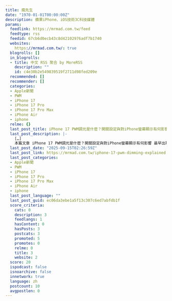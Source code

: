 ```yaml
---
title: 瘋先生
date: "1970-01-01T00:00:00Z"
description: 蘋果iPhone、iOS技術3C科技媒體
params:
  feedlink: https://mrmad.com.tw/feed
  feedtype: rss
  feedid: 67cb6d0ecb43c8d42102976adf7b1740
  websites:
    https://mrmad.com.tw/: true
  blogrolls: []
  in_blogrolls:
  - title: 中文 RSS 聚合 by MoreRSS
    description: ""
    id: c4e30b2e549839519f2711d98fed209e
  recommended: []
  recommender: []
  categories:
  - Apple新聞
  - PWM
  - iPhone 17
  - iPhone 17 Pro
  - iPhone 17 Pro Max
  - iPhone Air
  - iphone
  relme: {}
  last_post_title: iPhone 17 PWM調光是什麼？開關設定與對iPhone螢幕顯示有何影響
  last_post_description: |-
    […]
    本篇文章 iPhone 17 PWM調光是什麼？開關設定與對iPhone螢幕顯示有何影響 最早出現在 瘋先生 網站上。
  last_post_date: "2025-09-15T02:26:59Z"
  last_post_link: https://mrmad.com.tw/iphone-17-pwm-dimming-explained
  last_post_categories:
  - Apple新聞
  - PWM
  - iPhone 17
  - iPhone 17 Pro
  - iPhone 17 Pro Max
  - iPhone Air
  - iphone
  last_post_language: ""
  last_post_guid: ec06da3ebe1a5f13c307c6ed7abfdb1f
  score_criteria:
    cats: 0
    description: 3
    feedlangs: 1
    hasContent: 0
    hasPosts: 3
    postcats: 3
    promoted: 5
    promotes: 0
    relme: 0
    title: 3
    website: 2
  score: 20
  ispodcast: false
  isnoarchive: false
  innetwork: true
  language: zh
  postcount: 10
  avgpostlen: 0
---
```

